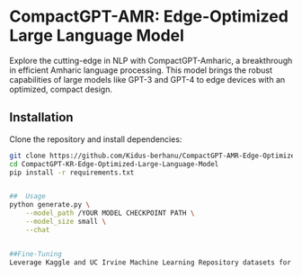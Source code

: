 # CompactGPT-AMR: Edge-Optimized Large Language Model

Explore the cutting-edge in NLP with CompactGPT-Amharic, a breakthrough in efficient Amharic language processing. This model brings the robust capabilities of large models like GPT-3 and GPT-4 to edge devices with an optimized, compact design.

## Installation

Clone the repository and install dependencies:

```bash
git clone https://github.com/Kidus-berhanu/CompactGPT-AMR-Edge-Optimized-Large-Language-Model.git
cd CompactGPT-KR-Edge-Optimized-Large-Language-Model
pip install -r requirements.txt


##  Usage
python generate.py \
    --model_path /YOUR MODEL CHECKPOINT PATH \
    --model_size small \
    --chat 


##Fine-Tuning
Leverage Kaggle and UC Irvine Machine Learning Repository datasets for fine-tuning. The process is optimized for A100 GPUs, taking approximately 1 hour.

